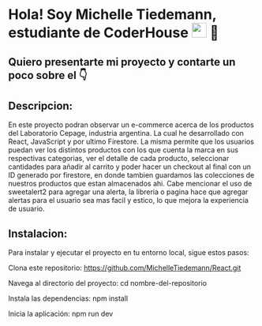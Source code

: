 <h1>Hola! Soy Michelle Tiedemann, estudiante de CoderHouse <img src="https://raw.githubusercontent.com/iampavangandhi/iampavangandhi/master/gifs/Hi.gif" width="30px"> 🚀</h1>
<h2>Quiero presentarte mi proyecto y contarte un poco sobre el 👇</h2>
<h2>Descripcion:</h2>
En este proyecto podran observar un e-commerce acerca de los productos del Laboratorio Cepage, industria argentina. La cual he desarrollado con React, JavaScript y por ultimo Firestore. La misma permite que los usuarios puedan ver los distintos productos con los que cuenta la marca en sus respectivas categorias, ver el detalle de cada producto, seleccionar cantidades para añadir al carrito y poder hacer un checkout al final con un ID generado por firestore, en donde tambien guardamos las colecciones de nuestros productos que estan almacenados ahi.
Cabe mencionar el uso de sweetalert2 para agregar una alerta, la libreria o pagina hace que agregar alertas para el usuario sea mas facil y estico, lo que mejora la experiencia de usuario. 

<h2>Instalacion:</h2>

Para instalar y ejecutar el proyecto en tu entorno local, sigue estos pasos:

Clona este repositorio:
https://github.com/MichelleTiedemann/React.git

Navega al directorio del proyecto:
cd nombre-del-repositorio

Instala las dependencias:
npm install

Inicia la aplicación:
npm run dev
